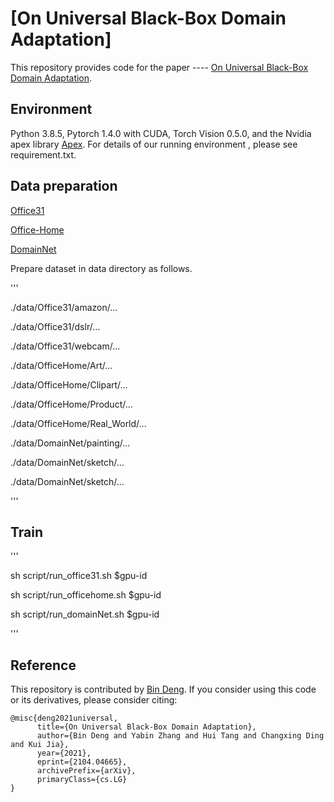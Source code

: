 # [On Universal Black-Box Domain Adaptation]

This repository provides code for the paper ---- [On Universal Black-Box Domain Adaptation](https://arxiv.org/pdf/2104.04665.pdf).

## Environment

Python 3.8.5, Pytorch 1.4.0 with CUDA, Torch Vision 0.5.0, and the Nvidia apex library [Apex](https://github.com/NVIDIA/apex). For details of our running environment , please see requirement.txt.

## Data preparation

[Office31](https://people.eecs.berkeley.edu/~jhoffman/domainadapt/)

[Office-Home](http://hemanthdv.org/OfficeHome-Dataset/)

[DomainNet](http://ai.bu.edu/M3SDA/)

Prepare dataset in data directory as follows.

'''

./data/Office31/amazon/...

./data/Office31/dslr/...

./data/Office31/webcam/...



./data/OfficeHome/Art/...

./data/OfficeHome/Clipart/...

./data/OfficeHome/Product/...

./data/OfficeHome/Real_World/...



./data/DomainNet/painting/...

./data/DomainNet/sketch/...

./data/DomainNet/sketch/...

'''

## Train

'''

sh script/run_office31.sh $gpu-id

sh script/run_officehome.sh $gpu-id

sh script/run_domainNet.sh $gpu-id

'''


## Reference

This repository is contributed by [Bin Deng](https://bindeng.xyz/).
If you consider using this code or its derivatives, please consider citing:

```
@misc{deng2021universal,
      title={On Universal Black-Box Domain Adaptation}, 
      author={Bin Deng and Yabin Zhang and Hui Tang and Changxing Ding and Kui Jia},
      year={2021},
      eprint={2104.04665},
      archivePrefix={arXiv},
      primaryClass={cs.LG}
}
```

